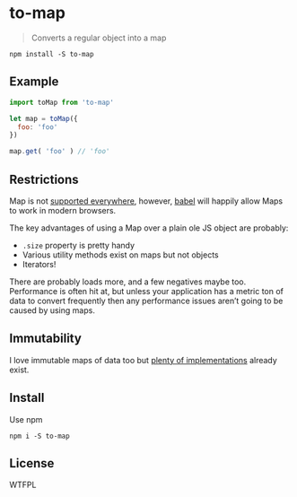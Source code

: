 # to-map

> Converts a regular object into a map

```shell
npm install -S to-map
```

## Example

```js
import toMap from 'to-map'

let map = toMap({
  foo: 'foo'
})

map.get( 'foo' ) // 'foo'
```

## Restrictions

Map is not [supported everywhere](https://kangax.github.io/compat-table/es6/#test-Map), however, [babel](https://babeljs.io/) will happily allow Maps to work in modern browsers.

The key advantages of using a Map over a plain ole JS object are probably:

* `.size` property is pretty handy
* Various utility methods exist on maps but not objects
* Iterators!

There are probably loads more, and a few negatives maybe too. Performance is often hit at, but unless your application has a metric ton of data to convert frequently then any performance issues aren’t going to be caused by using maps.

## Immutability

I love immutable maps of data too but [plenty of implementations](http://facebook.github.io/immutable-js/docs/#/Map) already exist.

## Install

Use npm

```shell
npm i -S to-map
```

## License

WTFPL
